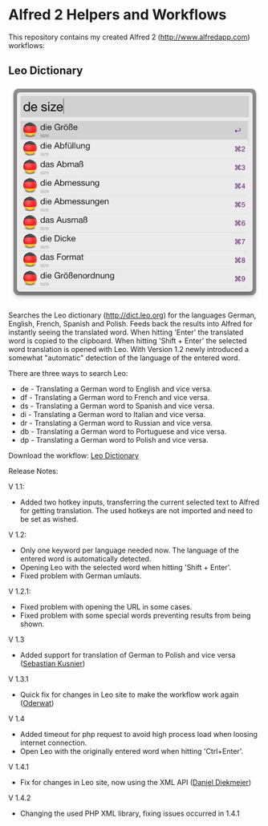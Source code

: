 Alfred 2 Helpers and Workflows
=========

This repository contains my created Alfred 2 (http://www.alfredapp.com) workflows:

Leo Dictionary
---------
![Searching with leo](Leo%20Dictionary/screenshot_de.png)

Searches the Leo dictionary (http://dict.leo.org) for the languages German, English, French, Spanish and Polish. Feeds back the results into Alfred for instantly seeing the translated word. When hitting 'Enter' the translated word is copied to the clipboard. When hitting 'Shift + Enter' the selected word translation is opened with Leo.
With Version 1.2 newly introduced a somewhat "automatic" detection of the language of the entered word. 

There are three ways to search Leo:
* de - Translating a German word to English and vice versa.
* df - Translating a German word to French and vice versa.
* ds - Translating a German word to Spanish and vice versa.
* di - Translating a German word to Italian and vice versa.
* dr - Translating a German word to Russian and vice versa.
* db - Translating a German word to Portuguese and vice versa.
* dp - Translating a German word to Polish and vice versa.

Download the workflow: [Leo Dictionary](https://github.com/psistorm/alfredapp/blob/master/Leo%20Dictionary/Leo%20Dictionary.alfredworkflow?raw=true)

Release Notes:

V 1.1:
- Added two hotkey inputs, transferring the current selected text to Alfred for getting translation. The used hotkeys are not imported and need to be set as wished.

V 1.2:
- Only one keyword per language needed now. The language of the entered word is automatically detected.
- Opening Leo with the selected word when hitting 'Shift + Enter'.
- Fixed problem with German umlauts.

V 1.2.1:
- Fixed problem with opening the URL in some cases.
- Fixed problem with some special words preventing results from being shown.

V 1.3
- Added support for translation of German to Polish and vice versa ([Sebastian Kusnier][kusnier])

V 1.3.1
- Quick fix for changes in Leo site to make the workflow work again ([Oderwat][oderwat])

V 1.4
- Added timeout for php request to avoid high process load when loosing internet connection.
- Open Leo with the originally entered word when hitting 'Ctrl+Enter'.

V 1.4.1
- Fix for changes in Leo site, now using the XML API ([Daniel Diekmeier][danieldiekmeier])

V 1.4.2
- Changing the used PHP XML library, fixing issues occurred in 1.4.1

[kusnier]: https://github.com/kusnier
[oderwat]: https://github.com/oderwat
[danieldiekmeier]: https://github.com/danieldiekmeier
